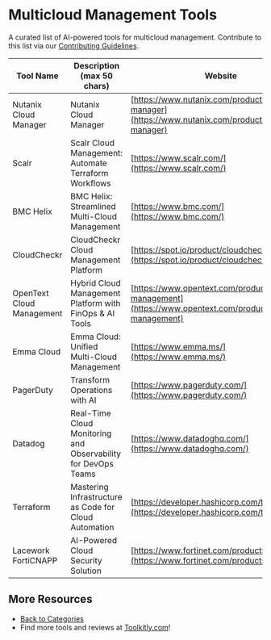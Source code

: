 # Multicloud Management Tools

A curated list of AI-powered tools for multicloud management. Contribute to this list via our [Contributing Guidelines](../CONTRIBUTING.md).

| Tool Name | Description (max 50 chars) | Website |
|-----------|----------------------------|---------|
| Nutanix Cloud Manager | Nutanix Cloud Manager | [https://www.nutanix.com/products/cloud-manager](https://www.nutanix.com/products/cloud-manager) |
| Scalr | Scalr Cloud Management: Automate Terraform Workflows | [https://www.scalr.com/](https://www.scalr.com/) |
| BMC Helix | BMC Helix: Streamlined Multi-Cloud Management | [https://www.bmc.com/](https://www.bmc.com/) |
| CloudCheckr | CloudCheckr Cloud Management Platform | [https://spot.io/product/cloudcheckr/](https://spot.io/product/cloudcheckr/) |
| OpenText Cloud Management | Hybrid Cloud Management Platform with FinOps & AI Tools | [https://www.opentext.com/products/cloud-management](https://www.opentext.com/products/cloud-management) |
| Emma Cloud | Emma Cloud: Unified Multi-Cloud Management | [https://www.emma.ms/](https://www.emma.ms/) |
| PagerDuty | Transform Operations with AI | [https://www.pagerduty.com/](https://www.pagerduty.com/) |
| Datadog | Real-Time Cloud Monitoring and Observability for DevOps Teams | [https://www.datadoghq.com/](https://www.datadoghq.com/) |
| Terraform | Mastering Infrastructure as Code for Cloud Automation | [https://developer.hashicorp.com/terraform](https://developer.hashicorp.com/terraform) |
| Lacework FortiCNAPP | AI-Powered Cloud Security Solution | [https://www.fortinet.com/products/forticnapp](https://www.fortinet.com/products/forticnapp) |

## More Resources
- [Back to Categories](../README.md)
- Find more tools and reviews at [Toolkitly.com](https://toolkitly.com)!
